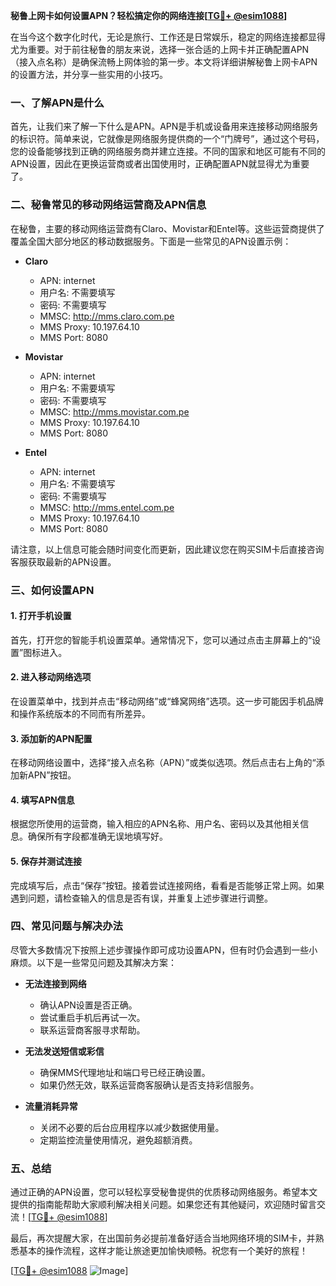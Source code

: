 **秘鲁上网卡如何设置APN？轻松搞定你的网络连接[[TG💪+ @esim1088](https://t.me/s/esim1088)]**

在当今这个数字化时代，无论是旅行、工作还是日常娱乐，稳定的网络连接都显得尤为重要。对于前往秘鲁的朋友来说，选择一张合适的上网卡并正确配置APN（接入点名称）是确保流畅上网体验的第一步。本文将详细讲解秘鲁上网卡APN的设置方法，并分享一些实用的小技巧。

### 一、了解APN是什么

首先，让我们来了解一下什么是APN。APN是手机或设备用来连接移动网络服务的标识符。简单来说，它就像是网络服务提供商的一个“门牌号”，通过这个号码，您的设备能够找到正确的网络服务商并建立连接。不同的国家和地区可能有不同的APN设置，因此在更换运营商或者出国使用时，正确配置APN就显得尤为重要了。

### 二、秘鲁常见的移动网络运营商及APN信息

在秘鲁，主要的移动网络运营商有Claro、Movistar和Entel等。这些运营商提供了覆盖全国大部分地区的移动数据服务。下面是一些常见的APN设置示例：

- **Claro**
  - APN: internet
  - 用户名: 不需要填写
  - 密码: 不需要填写
  - MMSC: http://mms.claro.com.pe
  - MMS Proxy: 10.197.64.10
  - MMS Port: 8080

- **Movistar**
  - APN: internet
  - 用户名: 不需要填写
  - 密码: 不需要填写
  - MMSC: http://mms.movistar.com.pe
  - MMS Proxy: 10.197.64.10
  - MMS Port: 8080

- **Entel**
  - APN: internet
  - 用户名: 不需要填写
  - 密码: 不需要填写
  - MMSC: http://mms.entel.com.pe
  - MMS Proxy: 10.197.64.10
  - MMS Port: 8080

请注意，以上信息可能会随时间变化而更新，因此建议您在购买SIM卡后直接咨询客服获取最新的APN设置。

### 三、如何设置APN

#### 1. 打开手机设置
首先，打开您的智能手机设置菜单。通常情况下，您可以通过点击主屏幕上的“设置”图标进入。

#### 2. 进入移动网络选项
在设置菜单中，找到并点击“移动网络”或“蜂窝网络”选项。这一步可能因手机品牌和操作系统版本的不同而有所差异。

#### 3. 添加新的APN配置
在移动网络设置中，选择“接入点名称（APN）”或类似选项。然后点击右上角的“添加新APN”按钮。

#### 4. 填写APN信息
根据您所使用的运营商，输入相应的APN名称、用户名、密码以及其他相关信息。确保所有字段都准确无误地填写好。

#### 5. 保存并测试连接
完成填写后，点击“保存”按钮。接着尝试连接网络，看看是否能够正常上网。如果遇到问题，请检查输入的信息是否有误，并重复上述步骤进行调整。

### 四、常见问题与解决办法

尽管大多数情况下按照上述步骤操作即可成功设置APN，但有时仍会遇到一些小麻烦。以下是一些常见问题及其解决方案：

- **无法连接到网络**
  - 确认APN设置是否正确。
  - 尝试重启手机后再试一次。
  - 联系运营商客服寻求帮助。

- **无法发送短信或彩信**
  - 确保MMS代理地址和端口号已经正确设置。
  - 如果仍然无效，联系运营商客服确认是否支持彩信服务。

- **流量消耗异常**
  - 关闭不必要的后台应用程序以减少数据使用量。
  - 定期监控流量使用情况，避免超额消费。

### 五、总结

通过正确的APN设置，您可以轻松享受秘鲁提供的优质移动网络服务。希望本文提供的指南能帮助大家顺利解决相关问题。如果您还有其他疑问，欢迎随时留言交流！[[TG💪+ @esim1088](https://t.me/s/esim1088)]

最后，再次提醒大家，在出国前务必提前准备好适合当地网络环境的SIM卡，并熟悉基本的操作流程，这样才能让旅途更加愉快顺畅。祝您有一个美好的旅程！

[[TG💪+ @esim1088](https://t.me/s/esim1088) ![Image](https://i.postimg.cc/4NQfJmqS/Snipaste-2025-05-13-00-14-12.png)]